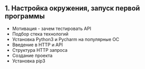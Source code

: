 ## 1. Настройка окружения, запуск первой программы

- Мотивация - зачем тестировать API
- Подбор стека технологий
- Установка Python3 и Pycharm на популярные ОС
- Введение в HTTP и API
- Структура HTTP запроса
- Создание проекта
- Установка pip3
